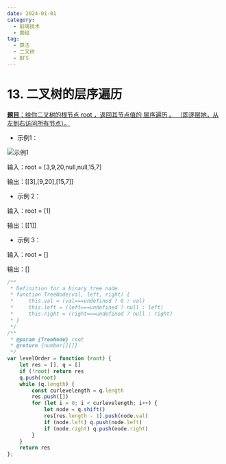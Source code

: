 ```yaml
---
date: 2024-01-01
category:
  - 前端技术
  - 面经
tag:
  - 算法
  - 二叉树
  - BFS
---
```


# 13. 二叉树的层序遍历

[**题目**：给你二叉树的根节点 root ，返回其节点值的 层序遍历 。 （即逐层地，从左到右访问所有节点）。](https://leetcode.cn/problems/binary-tree-level-order-traversal/description/)

- 示例1：

![示例1](https://assets.leetcode.com/uploads/2021/02/19/tree1.jpg)

输入：root = [3,9,20,null,null,15,7]

输出：[[3],[9,20],[15,7]]

- 示例 2：

输入：root = [1]

输出：[[1]]

- 示例 3：

输入：root = []

输出：[]

```js
/**
 * Definition for a binary tree node.
 * function TreeNode(val, left, right) {
 *     this.val = (val===undefined ? 0 : val)
 *     this.left = (left===undefined ? null : left)
 *     this.right = (right===undefined ? null : right)
 * }
 */
/**
 * @param {TreeNode} root
 * @return {number[][]}
 */
var levelOrder = function (root) {
    let res = [], q = []
    if (!root) return res
    q.push(root)
    while (q.length) {
        const curlevelength = q.length
        res.push([])
        for (let i = 0; i < curlevelength; i++) {
            let node = q.shift()
            res[res.length - 1].push(node.val)
            if (node.left) q.push(node.left)
            if (node.right) q.push(node.right)
        }
    }
    return res
};
```
